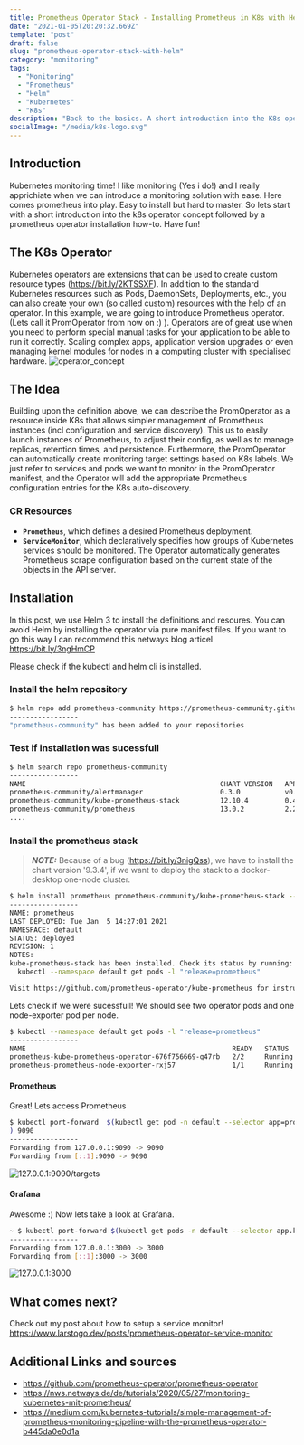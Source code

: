 ```yaml
---
title: Prometheus Operator Stack - Installing Prometheus in K8s with Helm 3
date: "2021-01-05T20:20:32.669Z"
template: "post"
draft: false
slug: "prometheus-operator-stack-with-helm"
category: "monitoring"
tags:
  - "Monitoring"
  - "Prometheus"
  - "Helm"
  - "Kubernetes"
  - "K8s"
description: "Back to the basics. A short introduction into the K8s operators concept and how-to install prometheus operator start."
socialImage: "/media/k8s-logo.svg"
---
```

## Introduction

Kubernetes monitoring time! I like monitoring (Yes i do!) and I really apprichiate when we can introduce a monitoring solution with ease. Here comes prometheus into play. Easy to install but hard to master. So lets start with a short introduction into the k8s operator concept followed by a prometheus operator installation how-to. Have fun!

## The K8s Operator

Kubernetes operators are extensions that can be used to create custom resource types (https://bit.ly/2KTSSXF). In addition to the standard Kubernetes resources such as Pods, DaemonSets, Deployments, etc., you can also create your own (so called custom) resources with the help of an operator. In this example, we are going to introduce Prometheus operator. (Lets call it PromOperator from now on :) ). Operators are of great use when you need to perform special manual tasks for your application to be able to run it correctly. Scaling complex apps, application version upgrades or even managing kernel modules for nodes in a computing cluster with specialised hardware. 
![operator_concept](/media/operator-k8s.png)

## The Idea

Building upon the definition above, we can describe the PromOperator as a resource inside K8s that allows simpler management of Prometheus instances (incl configuration and service discovery). This us to easily launch instances of Prometheus, to adjust their config, as well as to manage replicas, retention times, and persistence.
Furthermore, the PromOperator can automatically create monitoring target settings based on K8s labels. We just refer to services and pods we want to monitor in the PromOperator manifest, and the Operator will add the appropriate Prometheus configuration entries for the K8s auto-discovery.

### CR Resources
* **`Prometheus`**, which defines a desired Prometheus deployment.
* **`ServiceMonitor`**, which declaratively specifies how groups of Kubernetes services should be monitored.
  The Operator automatically generates Prometheus scrape configuration based on the current state of the objects in the API server.

## Installation

In this post, we use Helm 3 to install the definitions and resoures. You can avoid Helm by installing the operator via pure manifest files. If you want to go this way I can recommend this netways blog articel https://bit.ly/3ngHmCP

Please check if the kubectl and helm cli is installed.

### Install the helm repository
```bash
$ helm repo add prometheus-community https://prometheus-community.github.io/helm-charts
-----------------
"prometheus-community" has been added to your repositories
```

### Test if installation was sucessfull
```bash
$ helm search repo prometheus-community
-----------------
NAME                                              	CHART VERSION	APP VERSION	DESCRIPTION
prometheus-community/alertmanager                 	0.3.0        	v0.21.0    	The Alertmanager handles alerts sent by client ...
prometheus-community/kube-prometheus-stack        	12.10.4      	0.44.0     	kube-prometheus-stack collects Kubernetes manif...
prometheus-community/prometheus                   	13.0.2       	2.22.1     	Prometheus is a monitoring system and time seri...
....
```

### Install the prometheus stack


> **_NOTE:_** Because of a bug (https://bit.ly/3nigQss), we have to install the chart version '9.3.4', if we want to deploy the stack to a docker-desktop one-node cluster. 

```bash
$ helm install prometheus prometheus-community/kube-prometheus-stack --version '9.3.4'
-----------------
NAME: prometheus
LAST DEPLOYED: Tue Jan  5 14:27:01 2021
NAMESPACE: default
STATUS: deployed
REVISION: 1
NOTES:
kube-prometheus-stack has been installed. Check its status by running:
  kubectl --namespace default get pods -l "release=prometheus"

Visit https://github.com/prometheus-operator/kube-prometheus for instructions on how to create & configure Alertmanager and Prometheus instances using the Operator.
```
Lets check if we were sucessfull! We should see two operator pods and one node-exporter pod per node.
```bash
$ kubectl --namespace default get pods -l "release=prometheus"
-----------------
NAME                                                   READY   STATUS    RESTARTS   AGE
prometheus-kube-prometheus-operator-676f756669-q47rb   2/2     Running   0          43m
prometheus-prometheus-node-exporter-rxj57              1/1     Running   0          43m
```

#### Prometheus
Great! Lets access Prometheus 
```bash
$ kubectl port-forward  $(kubectl get pod -n default --selector app=prometheus --output=jsonpath="{.items..metadata.name}"
) 9090
-----------------
Forwarding from 127.0.0.1:9090 -> 9090
Forwarding from [::1]:9090 -> 9090
```

![127.0.0.1:9090/targets](/media/prometheus.png)

#### Grafana
Awesome :) Now lets take a look at Grafana.

```bash
~ $ kubectl port-forward $(kubectl get pods -n default --selector app.kubernetes.io/name=grafana --output=jsonpath="{.items..metadata.name}") 3000
-----------------
Forwarding from 127.0.0.1:3000 -> 3000
Forwarding from [::1]:3000 -> 3000
```
![127.0.0.1:3000](/media/grafana.png)

## What comes next?
Check out my post about how to setup a service monitor!
https://www.larstogo.dev/posts/prometheus-operator-service-monitor

## Additional Links and sources

* https://github.com/prometheus-operator/prometheus-operator
* https://nws.netways.de/de/tutorials/2020/05/27/monitoring-kubernetes-mit-prometheus/
* https://medium.com/kubernetes-tutorials/simple-management-of-prometheus-monitoring-pipeline-with-the-prometheus-operator-b445da0e0d1a
